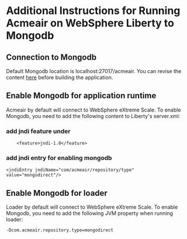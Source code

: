 # Additional Instructions for Running Acmeair on WebSphere Liberty to Mongodb

## Connection to Mongodb

Default Mongodb location is localhost:27017/acmeair. You can revise the content [here](https://github.com/acmeair/acmeair/blob/mongodb/acmeair-services-morphia/src/main/resources/acmeair-mongo.properties) before building the application.


## Enable Mongodb for application runtime

Acmeair by default will connect to WebSphere eXtreme Scale. To enable Mongodb, you need to add the following content to Liberty's server.xml:

### add jndi feature under <FeatureManager>

        <feature>jndi-1.0</feature>

### add jndi entry for enabling mongodb

    <jndiEntry jndiName="com/acmeair/repository/type" value="mongodirect"/>


## Enable Mongodb for loader

Loader by default will connect to WebSphere eXtreme Scale. To enable Mongodb, you need to add the following JVM property when running loader:

    -Dcom.acmeair.repository.type=mongodirect